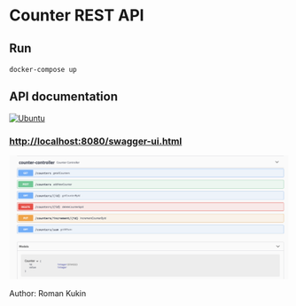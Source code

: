 # Counter REST API

## Run
```
docker-compose up
```

## API documentation
[![Ubuntu](https://github.com/kukinpower/counter-api/actions/workflows/maven.yml/badge.svg)](https://github.com/kukinpower/counter-api/actions/workflows/maven.yml)

### [http://localhost:8080/swagger-ui.html](http://localhost:8080/swagger-ui.html)

<img src="img/swagger.png" alt="swagger api documentation" />

Author: Roman Kukin
